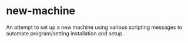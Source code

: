 # new-machine
An attempt to set up a new machine using various scripting messages to automate program/setting installation and setup.
